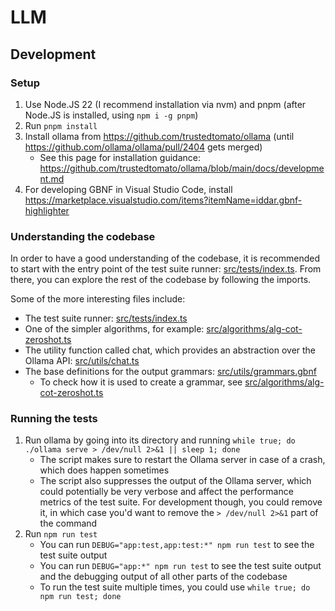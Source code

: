 # LLM

## Development

### Setup

1. Use Node.JS 22 (I recommend installation via nvm) and pnpm (after Node.JS is installed, using `npm i -g pnpm`)
2. Run `pnpm install`
3. Install ollama from https://github.com/trustedtomato/ollama (until https://github.com/ollama/ollama/pull/2404 gets merged)
   - See this page for installation guidance: https://github.com/trustedtomato/ollama/blob/main/docs/development.md
4. For developing GBNF in Visual Studio Code, install https://marketplace.visualstudio.com/items?itemName=iddar.gbnf-highlighter

### Understanding the codebase

In order to have a good understanding of the codebase, it is recommended to start with the entry point of the test suite runner: [src/tests/index.ts](src/tests/index.ts). From there, you can explore the rest of the codebase by following the imports.

Some of the more interesting files include:

- The test suite runner: [src/tests/index.ts](src/tests/index.ts)
- One of the simpler algorithms, for example: [src/algorithms/alg-cot-zeroshot.ts](src/algorithms/alg-cot-zeroshot.ts)
- The utility function called chat, which provides an abstraction over the Ollama API: [src/utils/chat.ts](src/utils/chat.ts)
- The base definitions for the output grammars: [src/utils/grammars.gbnf](src/utils/grammars.gbnf)
  - To check how it is used to create a grammar, see [src/algorithms/alg-cot-zeroshot.ts](src/algorithms/alg-cot-zeroshot.ts)

### Running the tests

1. Run ollama by going into its directory and running `while true; do ./ollama serve > /dev/null 2>&1 || sleep 1; done`
   - The script makes sure to restart the Ollama server in case of a crash, which does happen sometimes
   - The script also suppresses the output of the Ollama server, which could
     potentially be very verbose and affect the performance metrics of the test
     suite. For development though, you could remove it, in which case you'd
     want to remove the `> /dev/null 2>&1` part of the command
2. Run `npm run test`
   - You can run `DEBUG="app:test,app:test:*" npm run test` to see the test suite output
   - You can run `DEBUG="app:*" npm run test` to see the test suite output and the debugging output of all other parts of the codebase
   - To run the test suite multiple times, you could use `while true; do npm run test; done`
